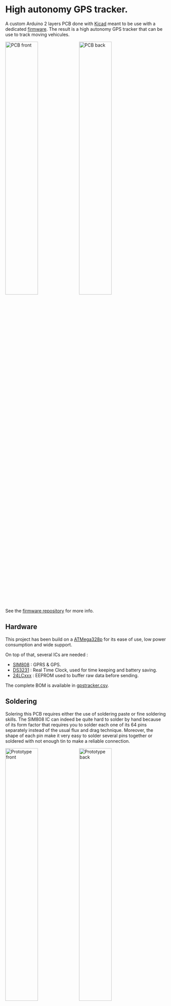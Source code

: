 # High autonomy GPS tracker.

A custom Arduino 2 layers PCB done with [Kicad](http://kicad-pcb.org/) meant to be use with a dedicated [firmware](https://github.com/blemasle/gpstracker-firmware). The result is a high autonomy GPS tracker that can be use to track moving vehicules.

<img alt="PCB front" src="https://raw.githubusercontent.com/blemasle/gpstracker-pcb/assets/board-front.png" width="45%"></img> <img alt="PCB back" src="https://raw.githubusercontent.com/blemasle/gpstracker-pcb/assets/board-back.png" width="45%"></img>

See the [firmware repository](https://github.com/blemasle/gpstracker-firmware) for more info.

## Hardware
This project has been build on a [ATMega328p](https://www.microchip.com/wwwproducts/en/ATMEGA328P) for its ease of use, low power consumption and wide support.

On top of that, several ICs are needed :
* [SIM808](https://simcom.ee/documents/?dir=SIM808) : GPRS & GPS.
* [DS3231](https://www.maximintegrated.com/en/products/digital/real-time-clocks/DS3231.html) : Real Time Clock, used for time keeping and battery saving.
* [24LCxxx](https://www.microchip.com/wwwproducts/en/en010828) : EEPROM used to buffer raw data before sending.

The complete BOM is available in [gpstracker.csv](/gpstracker.csv).

## Soldering
Solering this PCB requires either the use of soldering paste or fine soldering skills. 
The SIM808 IC can indeed be quite hard to solder by hand because of its form factor that requires you to solder each one of its 64 pins separately instead of the usual flux and drag technique.   Moreover, the shape of each pin make it very easy to solder several pins together or soldered with not enough tin to make a reliable connection.

<img alt="Prototype front" src="https://raw.githubusercontent.com/blemasle/gpstracker-pcb/assets/prototype-front.jpg" width="45%"></img> <img alt="Prototype back" src="https://raw.githubusercontent.com/blemasle/gpstracker-pcb/assets/prototype-back.jpg" width="45%"></img>